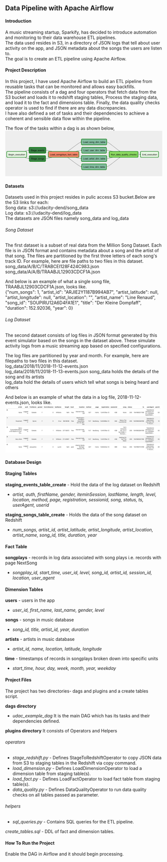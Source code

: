 ## Data Pipeline with Apache Airflow


#### Introduction
A music streaming startup, Sparkify, has decided to introduce automation and monitoring to their data warehouse ETL pipelines.\
The data used resides in S3, in a directory of JSON logs that tell about user activity on the app, and JSON metadata about the songs the users are listen to.\
The goal is to create an ETL pipeline using Apache Airflow.


#### Project Description
In this project, I have used Apache Airflow to build an ETL pipeline from reusable tasks that can be monitored and allows easy backfills.\
The pipeline consists of a dag and four operators that fetch data from the S3 bucket and loads it to redshift staging tables, Process the staging data, and load it to the fact and dimensions table. Finally, the data quality checks operator is used to find if there are any data discrepancies.\
I have also defined a set of tasks and their dependencies to achieve a coherent and sensible data flow within the pipeline.

The flow of the tasks within a dag is as shown below,\
![alt text](https://github.com/rumijha/data-pipeline-with-apache-airflow/blob/main/dag.png)


#### Datasets
Datasets used in this project resides in pulic access S3 bucket.Below are the S3 links for each:\
      Song data: s3://udacity-dend/song_data\
      Log data: s3://udacity-dend/log_data\
The datasets are JSON files namely song_data and log_data

###### Song Dataset
The first dataset is a subset of real data from the Million Song Dataset. Each file is in JSON format and contains metadata about a song and the artist of that song. The files are partitioned by the first three letters of each song's track ID. For example, here are file paths to two files in this dataset.\
song_data/A/B/C/TRABCEI128F424C983.json\
song_data/A/A/B/TRAABJL12903CDCF1A.json

And below is an example of what a single song file, TRAABJL12903CDCF1A.json, looks like.\
{"num_songs": 1, "artist_id": "ARJIE2Y1187B994AB7", "artist_latitude": null, "artist_longitude": null, "artist_location": "", "artist_name": "Line Renaud", "song_id": "SOUPIRU12A6D4FA1E1", "title": "Der Kleine Dompfaff", "duration": 152.92036, "year": 0}

###### Log Dataset
The second dataset consists of log files in JSON format generated by this event simulator based on the songs in the dataset above. These simulate activity logs from a music streaming app based on specified configurations.

The log files are partitioned by year and month. For example, here are filepaths to two files in this dataset.\
log_data/2018/11/2018-11-12-events.json\
log_data/2018/11/2018-11-13-events.json
song_data holds the details of the song and its artists\
log_data hold the details of users which tell what songs is being heard and others

And below is an example of what the data in a log file, 2018-11-12-events.json, looks like.
![alt text](https://github.com/rumijha/data-modeling-with-postgres/blob/main/log-data.png)


#### Database Design

#### Staging Tables
**staging_events_table_create** - Hold the data of the log dataset on Redshift
* *artist, auth, firstName, gender, iteminSession, lastName, length, level, location, method, page, registration, sessionid, song, status, ts, userAgent, userid*

**staging_songs_table_create** - Holds the data of the song dataset on Redshift
* *num_songs, artist_id, artist_latitude, artist_longitude, artist_location, artist_name, song_id, title, duration, year*

#### Fact Table
**songplays** - records in log data associated with song plays i.e. records with page NextSong
* *songplay_id, start_time, user_id, level, song_id, artist_id, session_id, location, user_agent*

#### Dimension Tables
**users** - users in the app
* *user_id, first_name, last_name, gender, level*

**songs** - songs in music database
* *song_id, title, artist_id, year, duration*

**artists** - artists in music database
* *artist_id, name, location, latitude, longitude*

**time** - timestamps of records in songplays broken down into specific units
* *start_time, hour, day, week, month, year, weekday*


#### Project Files
The project has two directories- dags and plugins and a create tables script.

**dags directory**
* *udac_example_dag* It is the main DAG which has its tasks and their dependencies defined.

**plugins directory**
It consists of Operators and Helpers
###### operators
* *stage_redshift.py* - Defines StageToRedshiftOperator to copy JSON data from S3 to staging tables in the Redshift via copy command.
* *load_dimension.py* - Defines LoadDimensionOperator to load a dimension table from staging table(s).
* *load_fact.py* - Defines LoadFactOperator to load fact table from staging table(s).
* *data_quality.py* - Defines DataQualityOperator to run data quality checks on all tables passed as parameter.
###### helpers
* *sql_queries.py* - Contains SQL queries for the ETL pipeline.

*create_tables.sql* - DDL of fact and dimension tables.


#### How To Run the Project
Enable the DAG in Airflow and it should begin processing.
